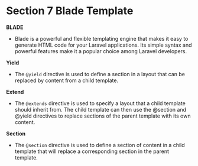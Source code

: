 # Section 7 Blade Template

**BLADE** 

- Blade is a powerful and flexible templating engine that makes it easy to generate HTML code for your Laravel applications. Its simple syntax and powerful features make it a popular choice among Laravel developers.


**Yield**

- The ```@yield``` directive is used to define a section in a layout that can be replaced by content from a child template. 

**Extend**

- The ``@extends`` directive is used to specify a layout that a child template should inherit from. The child template can then use the @section and @yield directives to replace sections of the parent template with its own content.

**Section** 

- The ``@section`` directive is used to define a section of content in a child template that will replace a corresponding section in the parent template.
